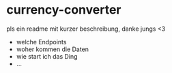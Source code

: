 # currency-converter

pls ein readme mit kurzer beschreibung, danke jungs <3

* welche Endpoints
* woher kommen die Daten
* wie start ich das Ding
* ...
